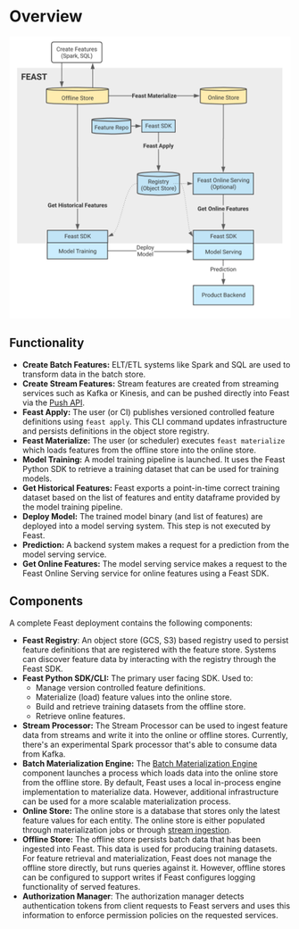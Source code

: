 # Overview

![Feast Architecture Diagram](<../../.gitbook/assets/image (4).png>)

## Functionality

* **Create Batch Features:** ELT/ETL systems like Spark and SQL are used to transform data in the batch store.
* **Create Stream Features:** Stream features are created from streaming services such as Kafka or Kinesis, and can be pushed directly into Feast via the [Push API](../../reference/data-sources/push.md).
* **Feast Apply:** The user (or CI) publishes versioned controlled feature definitions using `feast apply`. This CLI command updates infrastructure and persists definitions in the object store registry.
* **Feast Materialize:** The user (or scheduler) executes `feast materialize` which loads features from the offline store into the online store.
* **Model Training:** A model training pipeline is launched. It uses the Feast Python SDK to retrieve a training dataset that can be used for training models.
* **Get Historical Features:** Feast exports a point-in-time correct training dataset based on the list of features and entity dataframe provided by the model training pipeline.
* **Deploy Model:** The trained model binary (and list of features) are deployed into a model serving system. This step is not executed by Feast.
* **Prediction:** A backend system makes a request for a prediction from the model serving service.
* **Get Online Features:** The model serving service makes a request to the Feast Online Serving service for online features using a Feast SDK.

## Components

A complete Feast deployment contains the following components:

* **Feast Registry**: An object store (GCS, S3) based registry used to persist feature definitions that are registered with the feature store. Systems can discover feature data by interacting with the registry through the Feast SDK.
* **Feast Python SDK/CLI:** The primary user facing SDK. Used to:
  * Manage version controlled feature definitions.
  * Materialize (load) feature values into the online store.
  * Build and retrieve training datasets from the offline store.
  * Retrieve online features.
* **Stream Processor:** The Stream Processor can be used to ingest feature data from streams and write it into the online or offline stores. Currently, there's an experimental Spark processor that's able to consume data from Kafka.
* **Batch Materialization Engine:** The [Batch Materialization Engine](batch-materialization-engine.md) component launches a process which loads data into the online store from the offline store. By default, Feast uses a local in-process engine implementation to materialize data. However, additional infrastructure can be used for a more scalable materialization process.
* **Online Store:** The online store is a database that stores only the latest feature values for each entity. The online store is either populated through materialization jobs or through [stream ingestion](../../reference/data-sources/push.md).
* **Offline Store:** The offline store persists batch data that has been ingested into Feast. This data is used for producing training datasets. For feature retrieval and materialization, Feast does not manage the offline store directly, but runs queries against it. However, offline stores can be configured to support writes if Feast configures logging functionality of served features.
* **Authorization Manager**: The authorization manager detects authentication tokens from client requests to Feast servers and uses this information to enforce permission policies on the requested services.
